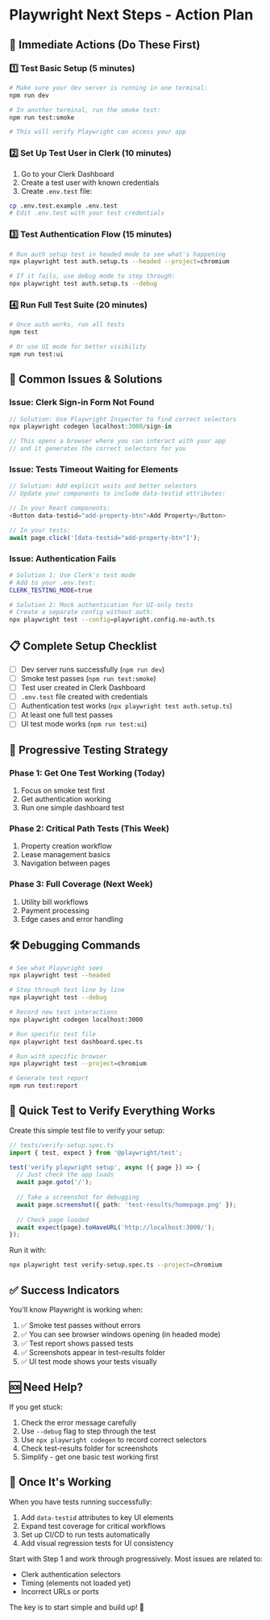 # Playwright Next Steps - Action Plan

## 🚀 Immediate Actions (Do These First)

### 1️⃣ **Test Basic Setup (5 minutes)**
```bash
# Make sure your dev server is running in one terminal:
npm run dev

# In another terminal, run the smoke test:
npm run test:smoke

# This will verify Playwright can access your app
```

### 2️⃣ **Set Up Test User in Clerk (10 minutes)**
1. Go to your Clerk Dashboard
2. Create a test user with known credentials
3. Create `.env.test` file:
```bash
cp .env.test.example .env.test
# Edit .env.test with your test credentials
```

### 3️⃣ **Test Authentication Flow (15 minutes)**
```bash
# Run auth setup test in headed mode to see what's happening
npx playwright test auth.setup.ts --headed --project=chromium

# If it fails, use debug mode to step through:
npx playwright test auth.setup.ts --debug
```

### 4️⃣ **Run Full Test Suite (20 minutes)**
```bash
# Once auth works, run all tests
npm test

# Or use UI mode for better visibility
npm run test:ui
```

## 🔧 Common Issues & Solutions

### **Issue: Clerk Sign-in Form Not Found**
```typescript
// Solution: Use Playwright Inspector to find correct selectors
npx playwright codegen localhost:3000/sign-in

// This opens a browser where you can interact with your app
// and it generates the correct selectors for you
```

### **Issue: Tests Timeout Waiting for Elements**
```typescript
// Solution: Add explicit waits and better selectors
// Update your components to include data-testid attributes:

// In your React components:
<Button data-testid="add-property-btn">Add Property</Button>

// In your tests:
await page.click('[data-testid="add-property-btn"]');
```

### **Issue: Authentication Fails**
```bash
# Solution 1: Use Clerk's test mode
# Add to your .env.test:
CLERK_TESTING_MODE=true

# Solution 2: Mock authentication for UI-only tests
# Create a separate config without auth:
npx playwright test --config=playwright.config.no-auth.ts
```

## 📋 Complete Setup Checklist

- [ ] Dev server runs successfully (`npm run dev`)
- [ ] Smoke test passes (`npm run test:smoke`)
- [ ] Test user created in Clerk Dashboard
- [ ] `.env.test` file created with credentials
- [ ] Authentication test works (`npx playwright test auth.setup.ts`)
- [ ] At least one full test passes
- [ ] UI test mode works (`npm run test:ui`)

## 🎯 Progressive Testing Strategy

### **Phase 1: Get One Test Working (Today)**
1. Focus on smoke test first
2. Get authentication working
3. Run one simple dashboard test

### **Phase 2: Critical Path Tests (This Week)**
1. Property creation workflow
2. Lease management basics
3. Navigation between pages

### **Phase 3: Full Coverage (Next Week)**
1. Utility bill workflows
2. Payment processing
3. Edge cases and error handling

## 🛠 Debugging Commands

```bash
# See what Playwright sees
npx playwright test --headed

# Step through test line by line
npx playwright test --debug

# Record new test interactions
npx playwright codegen localhost:3000

# Run specific test file
npx playwright test dashboard.spec.ts

# Run with specific browser
npx playwright test --project=chromium

# Generate test report
npm run test:report
```

## 📝 Quick Test to Verify Everything Works

Create this simple test file to verify your setup:

```typescript
// tests/verify-setup.spec.ts
import { test, expect } from '@playwright/test';

test('verify playwright setup', async ({ page }) => {
  // Just check the app loads
  await page.goto('/');
  
  // Take a screenshot for debugging
  await page.screenshot({ path: 'test-results/homepage.png' });
  
  // Check page loaded
  await expect(page).toHaveURL('http://localhost:3000/');
});
```

Run it with:
```bash
npx playwright test verify-setup.spec.ts --project=chromium
```

## ✅ Success Indicators

You'll know Playwright is working when:
1. ✅ Smoke test passes without errors
2. ✅ You can see browser windows opening (in headed mode)
3. ✅ Test report shows passed tests
4. ✅ Screenshots appear in test-results folder
5. ✅ UI test mode shows your tests visually

## 🆘 Need Help?

If you get stuck:
1. Check the error message carefully
2. Use `--debug` flag to step through the test
3. Use `npx playwright codegen` to record correct selectors
4. Check test-results folder for screenshots
5. Simplify - get one basic test working first

## 🎉 Once It's Working

When you have tests running successfully:
1. Add `data-testid` attributes to key UI elements
2. Expand test coverage for critical workflows
3. Set up CI/CD to run tests automatically
4. Add visual regression tests for UI consistency

Start with Step 1 and work through progressively. Most issues are related to:
- Clerk authentication selectors
- Timing (elements not loaded yet)
- Incorrect URLs or ports

The key is to start simple and build up! 🚀